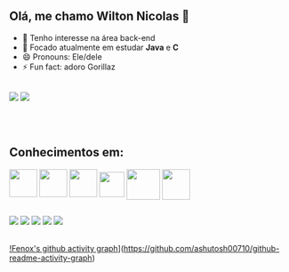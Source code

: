 ## Olá, me chamo Wilton Nicolas 👋

- 🔭 Tenho interesse na área back-end
- 🌱 Focado atualmente em estudar **Java** e **C**
- 😄 Pronouns: Ele/dele
- ⚡ Fun fact: adoro Gorillaz

<div><br>
  <img src="https://github-readme-stats.vercel.app/api?username=f3noxy&show_icons=true&hide=prs&theme=transparent&hide_title=true&hide_border=true&locale=pt-br&text_color=8B8989&icon_color=98FB98&ring_color=836FFF&include_all_commits=true&count_private=true" />
  <img src="https://github-readme-stats.vercel.app/api/top-langs/?username=f3noxy&layout=compact&theme=transparent&hide_border=true&locale=pt-br&title_color=8B8989" />
<div>

<br><br>

<div>
  <h2>Conhecimentos em:</h2>
  <img width=50 height=50 src="https://cdn.jsdelivr.net/gh/devicons/devicon/icons/c/c-original.svg" />
  <img width=50 height=50 src="https://cdn.jsdelivr.net/gh/devicons/devicon/icons/java/java-original.svg" />
  <a href="https://www.devmedia.com.br/certificado/tecnologia/python/wilton-nicolas-de-lima-lopes"><img width=50 height=50 src="https://cdn.jsdelivr.net/gh/devicons/devicon/icons/python/python-original.svg" /></a>
  <a href="https://www.devmedia.com.br/certificado/tecnologia/javascript/wilton-nicolas-de-lima-lopes"> <img width=45 height=45 src="https://cdn.jsdelivr.net/gh/devicons/devicon/icons/javascript/javascript-original.svg" /></a>
  <img align=top width=60 height=55 src="https://cdn.jsdelivr.net/gh/devicons/devicon/icons/php/php-original.svg" />
  <a href="https://www.devmedia.com.br/certificado/tecnologia/css/wilton-nicolas-de-lima-lopes"><img align=top width=50 height=55 src="https://cdn.jsdelivr.net/gh/devicons/devicon/icons/css3/css3-original.svg" /></a>
<div>

##
  
<div>
  <a href="mailto:nicolas.wilton51@gmail.com"><img src="https://img.shields.io/badge/Gmail-D14836?style=for-the-badge&logo=gmail&logoColor=white"></a>
  <a href="https://www.linkedin.com/in/wilton-nicolas-35674323b/"><img src="https://img.shields.io/badge/LinkedIn-0077B5?style=for-the-badge&logo=linkedin&logoColor=white"></a>
  <a href="https://www.instagram.com/salocinnotliw/"><img src="https://img.shields.io/badge/Instagram-E4405F?style=for-the-badge&logo=instagram&logoColor=white"></a>
  <a href="https://twitter.com/f3noxy"><img src="https://img.shields.io/badge/Twitter-1DA1F2?style=for-the-badge&logo=twitter&logoColor=white"></a>
  <a href="https://discord.com/invite/s2hVSAy"><img src="https://img.shields.io/badge/Discord-7289DA?style=for-the-badge&logo=discord&logoColor=white"></a>
</div>

<br>

  
[!Fenox's github activity graph](https://github-readme-activity-graph.vercel.app/graph?username=f3noxy&bg_color=4f4f4f&color=f04242&line=e34a4a&point=403d3d&area=true&area_color=BE2535&hide_border=true&custom_title=Contribuicões%20no%20último%20mês)](https://github.com/ashutosh00710/github-readme-activity-graph)

